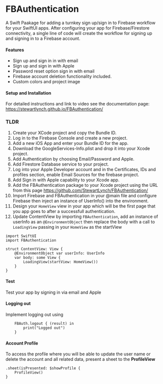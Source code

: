 # FBAuthentication

A Swift Paakage for adding a turnkey sign up/sign in to Firebase workflow for your SwiftUI apps.
After configuring your app for Firebase/Firestore connectivity, a single line of code will create the workflow for signing up and signing in to a Firebase account.

#### Features
* Sign up and sign in in with email
* Sign up and sign in with Apple
* Password reset option sign in with email
* Firebase account deletion functionality included.
* Custom colors and project image

#### Setup and Installation
For detailed instructions and link to video see the documentation page: https://stewartlynch.github.io/FBAuthentication/

### TLDR

1. Create your XCode project and copy the Bundle ID.
2. Log in to the Firebase Console and create a new project.
3. Add a new iOS App and enter your Bundle ID for the app.
4. Download the GoogleServices-Info.plist and drop it into your Xcode project.
5. Add Authentication by choosing Email/Password and Apple.
6. Add Firestore Database service to your project.
7. Log into your Apple Developer account and in the Certificates, IDs and profiles section, enable Email Sources for the firebase project.
8. Add Sign in with Apple capability to your Xcode app.
9. Add the FBAuthentication package to your Xcode project using the URL from this page https://github.com/StewartLynch/FBAuthentication/
10. Import Firebase and FBAuthentication in your @main file and configure Firebase then inject an instance of UserInfo() into the environment.
11. Design your `HomeView` view in your app which will be the first page that you app goes to after a successfull authentication.
12. Update ContentView by importing `FBAuthentication`, add an instance of userInfo as an `@EnvironmentObject` then replace the body with a call to `LoadingView` passing in your `HomeView` as the startView
```
import SwiftUI
import FBAuthentication

struct ContentView: View {
    @EnvironmentObject var userInfo: UserInfo
    var body: some View {
        LoadingView(startView: HomeView())
    }
}
```
#### Test
Test your app by signing in via email and Apple

#### Logging out
Implement logging out using
```
    FBAuth.logout { (result) in
        print("Logged out")
    }
```

#### Account Profile

To access the profile where you will be able to update the user name or delete the account and all related data, present a sheet to the **ProfileView**

```
.sheet(isPresented: $showProfile {
    ProfileView()
}
```

